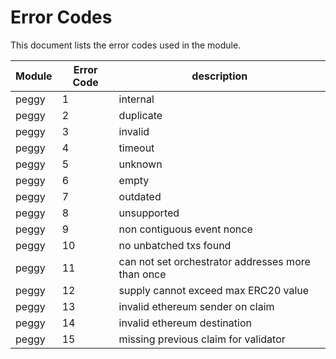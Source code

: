 # Error Codes

This document lists the error codes used in the module.


| Module | Error Code | description |
|--------|------------|-------------|
| peggy |  1 | internal |
| peggy |  2 | duplicate |
| peggy |  3 | invalid |
| peggy |  4 | timeout |
| peggy |  5 | unknown |
| peggy |  6 | empty |
| peggy |  7 | outdated |
| peggy |  8 | unsupported |
| peggy |  9 | non contiguous event nonce |
| peggy |  10 | no unbatched txs found |
| peggy |  11 | can not set orchestrator addresses more than once |
| peggy |  12 | supply cannot exceed max ERC20 value |
| peggy |  13 | invalid ethereum sender on claim |
| peggy |  14 | invalid ethereum destination |
| peggy |  15 | missing previous claim for validator |
